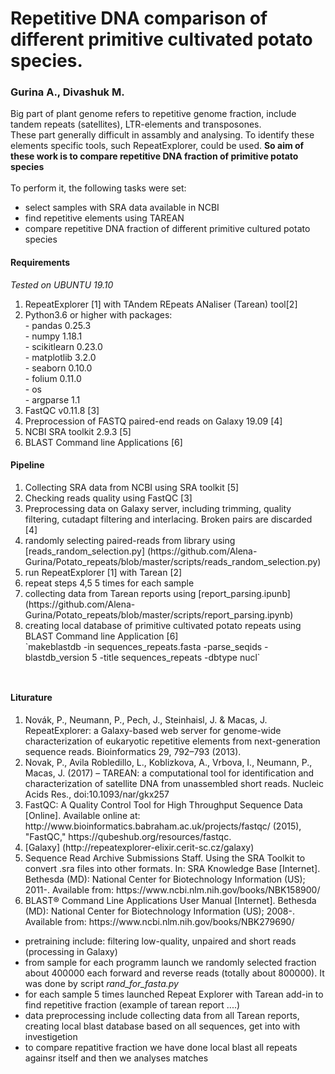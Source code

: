 # Repetitive DNA comparison of different primitive cultivated potato species. 
### Gurina A., Divashuk M.

Big part of plant genome refers to repetitive genome fraction, include tandem repeats (satellites), LTR-elements and transposones. <br>
These part generally difficult in assambly and analysing. To identify these elements specific tools, such RepeatExplorer, could be used.
__So aim of these work is to compare repetitive DNA fraction of primitive potato species__
<br> <br>
To perform it, the following tasks were set:
- select samples with SRA data available in NCBI
- find repetitive elements using TAREAN
- compare repetitive DNA fraction of different primitive cultured potato species




#### __Requirements__
*Tested on UBUNTU 19.10*
<ol>
    <li> RepeatExplorer [1] with TAndem REpeats ANaliser (Tarean) tool[2]
    <li> Python3.6 or higher with packages:</li>
    - pandas 0.25.3<br>
    - numpy 1.18.1<br>
    - scikitlearn 0.23.0 <br>
    - matplotlib 3.2.0<br>
    - seaborn 0.10.0<br>
    - folium 0.11.0<br>
    - os <br>
    - argparse 1.1<br>
    <li> FastQC v0.11.8 [3] </li>
    <li> Preprocession of FASTQ paired-end reads on Galaxy 19.09 [4] </li>
    <li> NCBI SRA toolkit 2.9.3 [5] </li>
    <li> BLAST Command line Applications [6] </li>
</ol>

#### __Pipeline__
<ol>
    <li> Collecting SRA data from NCBI using SRA toolkit [5] </li>
    <li> Checking reads quality using FastQC [3] </li>
    <li> Preprocessing data on Galaxy server, including trimming, quality filtering, cutadapt filtering and interlacing. Broken pairs are discarded [4] </li>
    <li> randomly selecting paired-reads from library using [reads_random_selection.py] (https://github.com/Alena-Gurina/Potato_repeats/blob/master/scripts/reads_random_selection.py) </li>
    <li> run RepeatExplorer [1] with Tarean [2] </li>
    <li> repeat steps 4,5 5 times for each sample </li>
    <li> collecting data from Tarean reports using [report_parsing.ipunb] (https://github.com/Alena-Gurina/Potato_repeats/blob/master/scripts/report_parsing.ipynb) </li>
    <li> creating local database of primitive cultivated potato repeats using BLAST Command line Application [6] <br>
        `makeblastdb -in sequences_repeats.fasta -parse_seqids -blastdb_version 5 -title sequences_repeats -dbtype nucl` </li>
    
</ol>


```python

```


```python

```

#### Liturature
<ol>
    <li>Novák, P., Neumann, P., Pech, J., Steinhaisl, J. & Macas, J. RepeatExplorer: a Galaxy-based web server for genome-wide characterization of eukaryotic repetitive elements from next-generation sequence reads. Bioinformatics 29, 792–793 (2013).</li>
    <li>Novak, P., Avila Robledillo, L., Koblizkova, A., Vrbova, I., Neumann, P., Macas, J. (2017) – TAREAN: a computational tool for identification and characterization of satellite DNA from unassembled short reads. Nucleic Acids Res., doi:10.1093/nar/gkx257</li>
    <li> FastQC: A Quality Control Tool for High Throughput Sequence Data [Online]. Available online at: http://www.bioinformatics.babraham.ac.uk/projects/fastqc/ (2015), "FastQC," https://qubeshub.org/resources/fastqc.</li>
    <li> [Galaxy] (http://repeatexplorer-elixir.cerit-sc.cz/galaxy) </li>
    <li> Sequence Read Archive Submissions Staff. Using the SRA Toolkit to convert .sra files into other formats. In: SRA Knowledge Base [Internet]. Bethesda (MD): National Center for Biotechnology Information (US); 2011-. Available from: https://www.ncbi.nlm.nih.gov/books/NBK158900/ </li>
    <li> BLAST® Command Line Applications User Manual [Internet]. Bethesda (MD): National Center for Biotechnology Information (US); 2008-. Available from: https://www.ncbi.nlm.nih.gov/books/NBK279690/ </li>
    
</ol>

- pretraining include: filtering low-quality, unpaired and short reads (processing in Galaxy)
- from sample for each programm launch we randomly selected fraction about 400000 each forward and reverse reads (totally about 800000). It was done by script *rand_for_fasta.py*
- for each sample 5 times launched Repeat Explorer with Tarean add-in to find repetitive fraction (example of tarean report ....)
- data preprocessing include collecting data from all Tarean reports, creating local blast database based on all sequences, get into with investigetion
- to compare repatitive fraction we have done local blast all repeats againsr itself and then we analyses matches
